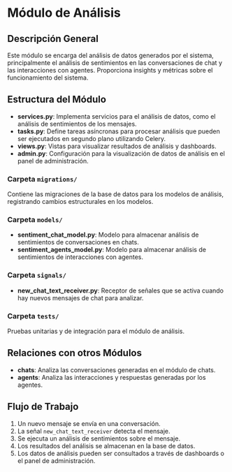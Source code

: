 # Módulo de Análisis

## Descripción General
Este módulo se encarga del análisis de datos generados por el sistema, principalmente el análisis de sentimientos en las conversaciones de chat y las interacciones con agentes. Proporciona insights y métricas sobre el funcionamiento del sistema.

## Estructura del Módulo

- **services.py**: Implementa servicios para el análisis de datos, como el análisis de sentimientos de los mensajes.
- **tasks.py**: Define tareas asíncronas para procesar análisis que pueden ser ejecutados en segundo plano utilizando Celery.
- **views.py**: Vistas para visualizar resultados de análisis y dashboards.
- **admin.py**: Configuración para la visualización de datos de análisis en el panel de administración.

### Carpeta `migrations/`
Contiene las migraciones de la base de datos para los modelos de análisis, registrando cambios estructurales en los modelos.

### Carpeta `models/`
- **sentiment_chat_model.py**: Modelo para almacenar análisis de sentimientos de conversaciones en chats.
- **sentiment_agents_model.py**: Modelo para almacenar análisis de sentimientos de interacciones con agentes.

### Carpeta `signals/`
- **new_chat_text_receiver.py**: Receptor de señales que se activa cuando hay nuevos mensajes de chat para analizar.

### Carpeta `tests/`
Pruebas unitarias y de integración para el módulo de análisis.

## Relaciones con otros Módulos
- **chats**: Analiza las conversaciones generadas en el módulo de chats.
- **agents**: Analiza las interacciones y respuestas generadas por los agentes.

## Flujo de Trabajo
1. Un nuevo mensaje se envía en una conversación.
2. La señal `new_chat_text_receiver` detecta el mensaje.
3. Se ejecuta un análisis de sentimientos sobre el mensaje.
4. Los resultados del análisis se almacenan en la base de datos.
5. Los datos de análisis pueden ser consultados a través de dashboards o el panel de administración.

